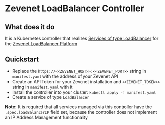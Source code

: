 # Zevenet LoadBalancer Controller

## What does it do

It is a Kubernetes controller that realizes [Services of type LoadBalancer](https://kubernetes.io/docs/concepts/services-networking/#loadbalancer)
for the [Zevenet LoadBalancer Platform](https://www.zevenet.com/)

## Quickstart

* Replace the `https://<<ZEVENET_HOST>>:<<ZEVENET_PORT>>` string in `manifest.yaml` with the address of your Zevenet API
* Create an API Token for your Zevenet installation and `<<ZEVENET_TOKEN>>` string in `manifest.yaml` with it
* Install the controller into your cluster: `kubectl apply -f manifest.yaml`
* Create a service of type `LoadBalancer`

**Note:** It is required that all services managed via this controller have the `.spec.loadBalancerIP` field set,
because the controller does not implement an IP Address Management functionality
